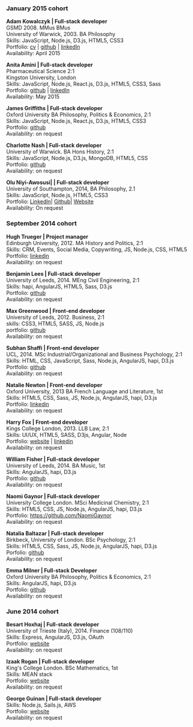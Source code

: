 
### January 2015 cohort

**Adam Kowalczyk  | Full-stack developer**     
GSMD 2008. MMus BMus   
University of Warwick, 2003. BA Philosophy   
Skills: JavaScript, Node.js, D3.js, HTML5, CSS3   
Portfolio: <a href="https://github.com/adamkowalczyk/cv">cv</a> | <a href="https://github.com/adamkowalczyk">github</a> | <a href="https://www.linkedin.com/in/kowalczykadam">linkedIn</a>    
Availability: April 2015

**Anita Amini | Full-stack developer**    
Pharmaceutical Science 2:1    
Kingston University, London    
Skills: JavaScript, Node.js, React.js, D3.js, HTML5, CSS3, Sass    
Portfolio: [github](https://github.com/Neats29) | [linkedIn](http://uk.linkedin.com/pub/anita-amini/53/464/707)    
Availability: May 2015

**James Griffiths | Full-stack developer**    
Oxford University BA Philosophy, Politics & Economics, 2:1    
Skills: JavaScript, Node.js, React.js, D3.js, HTML5, CSS3    
Portfolio: [github](https://github.com/MIJOTHY)    
Availability: on request

**Charlotte Nash | Full-stack developer**    
University of Warwick. BA Hons History, 2:1    
Skills: JavaScript, Node.js, D3.js, MongoDB, HTML5, CSS    
Portfolio: [github](https://github.com/lottie-em)    
Availability: on request

**Olu Niyi-Awosusi| | Full-stack developer**    
University of Southampton, 2014, BA Philosophy, 2.1    
Skills: JavaScript, Node.js, HTML5, CSS3    
Portfolio: <a href="http://uk.linkedin.com/in/oluniyiawosusi">LinkedIn</a>| 
<a href="https://github.com/oluoluoxenfree">Github</a>| 
<a href="http://www.opentagclosetag.com/">Website</a>    
Availability: On request

### September 2014 cohort

**Hugh Trueger | Project manager**      
Edinburgh University, 2012.	MA History and Politics, 2:1    
Skills: CRM, Events, Social Media, Copywriting, JS, Node.js, CSS, HTML5    
Portfolio: <a href="https://ww.linkedin.com/pub/hugh-trueger/1a/696/8a8">linkedin</a>    
Availability: on request

**Benjamin Lees	| Full-stack developer**    
University of Leeds, 2014.	MEng Civil Engineering, 2:1    
Skills: hapi, AngularJS, HTML5, Sass, D3.js    
Portfolio:   <a href="https://github.com/benjaminlees">github</a>    
Availability: on request

**Max Greenwood	| Front-end developer**    
University of Leeds, 2012.	Business, 2:1    
skills: CSS3, HTML5, SASS, JS, Node.js    
portfolio:  <a href="https://github.com/90max">github</a>   
Availability: on request

**Subhan Shaffi	| Front-end developer**    
UCL, 2014.	MSc Industrial/Organizational and Business Psychology, 2:1    
Skills: HTML, CSS, JavaScript, Sass, Node.js, AngularJS, hapi, D3.js    
Portfolio:  <a href="https://github.com/Subhan786">github</a>    
Availability: on request

**Natalie Newton |	Front-end developer**    
Oxford University, 2013	BA French Language and Literature, 1st    
Skills: HTML5, CSS, Sass, JS, Node.js, AngularJS, hapi, D3.js    
Portfolio:  <a href="https://www.linkedin.com/pub/natalie-newton/57/574/83a">linkedin</a>    
Availability: on request

**Harry Fox |	Front-end developer**    
Kings College London, 2013.	LLB Law, 2:1    
Skills: UI/UX, HTML5, SASS, D3js, Angular, Node    
Portfolio:  <a href="http://harryfox.me">website</a> | <a href="https://uk.linkedin.com/pub/harry-fox/90/632/7b8/">linkedin</a>    
Availability: on request

**William Fisher |	Full-stack developer**    
University of Leeds, 2014.	BA Music, 1st    
Skills: AngularJS, hapi, D3.js    
Portfolio: <a href="https://github.com/FilWisher">github</a>    
Availability: on request

**Naomi Gaynor |	Full-stack developer**    
University College London.	MSci Medicinal Chemistry, 2:1    
Skills: HTML5, CSS, JS, Node.js, AngularJS, hapi, D3.js    
Portfolio: <a href="">https://github.com/NaomiGaynor    
Availability: on request

**Natalia Baltazar |	Full-stack developer**    
Birkbeck, University of London.	BSc Psychology, 2:1    
Skills: HTML5, CSS, Sass, JS, Node.js, AngularJS, hapi, D3.js    
Porfolio: <a href="https://github.com/NataliaLKB">github</a>    
Availability: on request

**Emma Milner |	Full-stack Developer**    
Oxford University	BA Philosophy, Politics & Economics, 2:1    
Skills: AngularJS, hapi, D3.js    
Portfolio: <a href="https://github.com/tsop14">github</a>    
Availability: on request

### June 2014 cohort

**Besart Hoxhaj	| Full-stack developer**    
University of Trieste (Italy), 2014.	Finance (108/110)    
Skills: Express, AngularJS, D3.js, OAuth    
Portfolio: <a href="http://www.bteamfc.co.uk">website</a>    
Availability: on request

**Izaak Rogan |	Full-stack developer**    
King's College London.	BSc Mathematics, 1st    
Skills: MEAN stack    
Portfolio: <a href="http://www.bteamfc.co.uk">website</a>    
Availability: on request

**George Guinan	| Full-stack developer**    
Skills: Node.js, Sails.js, AWS    
Portfolio: <a href="http://www.bteamfc.co.uk">website</a>    
Availability: on request

